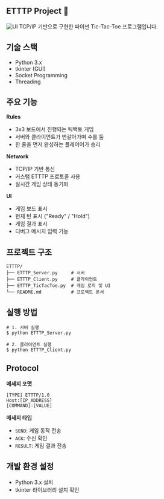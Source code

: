 ## ETTTP Project 👾

![UI](https://github.com/user-attachments/assets/a14fa132-1678-4104-a302-731e45400042)
TCP/IP 기반으로 구현한 파이썬 Tic-Tac-Toe 프로그램입니다.

## 기술 스택
- Python 3.x
- tkinter (GUI)
- Socket Programming
- Threading

## 주요 기능

**Rules**
- 3x3 보드에서 진행되는 틱택토 게임
- 서버와 클라이언트가 번갈아가며 수를 둠
- 한 줄을 먼저 완성하는 플레이어가 승리

**Network**
- TCP/IP 기반 통신
- 커스텀 ETTTP 프로토콜 사용
- 실시간 게임 상태 동기화

**UI**
- 게임 보드 표시
- 현재 턴 표시 ("Ready" / "Hold")
- 게임 결과 표시
- 디버그 메시지 입력 기능

## 프로젝트 구조
```
ETTTP/
├── ETTTP_Server.py     # 서버
├── ETTTP_Client.py     # 클라이언트
├── ETTTP_TicTacToe.py  # 게임 로직 및 UI
└── README.md           # 프로젝트 문서
```

## 실행 방법

```
# 1. 서버 실행
$ python ETTTP_Server.py

# 2. 클라이언트 실행
$ python ETTTP_Client.py
```

## Protocol

**메세지 포맷**
```
[TYPE] ETTTP/1.0
Host:[IP_ADDRESS]
[COMMAND]:[VALUE]
```
**메세지 타입**
- `SEND`: 게임 동작 전송
- `ACK`: 수신 확인
- `RESULT`: 게임 결과 전송

## 개발 환경 설정
- Python 3.x 설치
- tkinter 라이브러리 설치 확인

